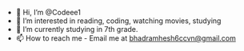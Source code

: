 - 👋 Hi, I’m @Codeee1
- 👀 I’m interested in reading, coding, watching movies, studying
- 🌱 I’m currently studying in 7th grade.
- 📫 How to reach me - Email me at bhadramhesh6ccvn@gmail.com

<!---
Codeee1/Codeee1 is a ✨ special ✨ repository because its `README.md` (this file) appears on your GitHub profile.
You can click the Preview link to take a look at your changes.
--->

